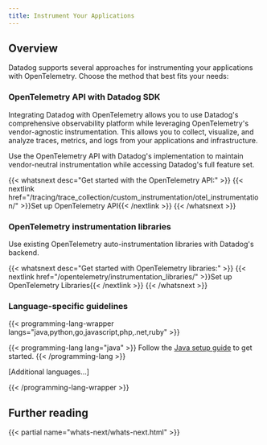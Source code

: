 ```yaml
---
title: Instrument Your Applications
---
```


## Overview

Datadog supports several approaches for instrumenting your applications with OpenTelemetry. Choose the method that best fits your needs:

### OpenTelemetry API with Datadog SDK

Integrating Datadog with OpenTelemetry allows you to use Datadog's comprehensive observability platform while leveraging OpenTelemetry's vendor-agnostic instrumentation. This allows you to collect, visualize, and analyze traces, metrics, and logs from your applications and infrastructure.

Use the OpenTelemetry API with Datadog's implementation to maintain vendor-neutral instrumentation while accessing Datadog's full feature set.

{{< whatsnext desc="Get started with the OpenTelemetry API:" >}}
    {{< nextlink href="/tracing/trace_collection/custom_instrumentation/otel_instrumentation/" >}}Set up OpenTelemetry API{{< /nextlink >}}
{{< /whatsnext >}}

### OpenTelemetry instrumentation libraries

Use existing OpenTelemetry auto-instrumentation libraries with Datadog's backend.

{{< whatsnext desc="Get started with OpenTelemetry libraries:" >}}
    {{< nextlink href="/opentelemetry/instrumentation_libraries/" >}}Set up OpenTelemetry Libraries{{< /nextlink >}}
{{< /whatsnext >}}

### Language-specific guidelines

{{< programming-lang-wrapper langs="java,python,go,javascript,php,.net,ruby" >}}

{{< programming-lang lang="java" >}}
Follow the [Java setup guide](/opentelemetry/instrument/java/) to get started.
{{< /programming-lang >}}

[Additional languages...]

{{< /programming-lang-wrapper >}}

## Further reading

{{< partial name="whats-next/whats-next.html" >}}